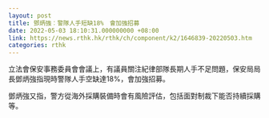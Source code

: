 ```yaml
---
layout: post
title: 鄧炳強︰警隊人手短缺18%　會加強招募
date: 2022-05-03 18:10:31.000000000 +08:00
link: https://news.rthk.hk/rthk/ch/component/k2/1646839-20220503.htm
categories: rthk
---
```


立法會保安事務委員會會議上，有議員關注紀律部隊長期人手不足問題，保安局局長鄧炳強指現時警隊人手空缺達18%，會加強招募。

鄧炳強又指，警方從海外採購裝備時會有風險評估，包括面對制裁下能否持續採購等。

